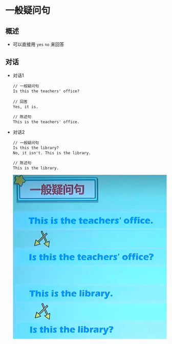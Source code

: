 # 一般疑问句

## 概述

+ 可以直接用 `yes` `no` 来回答

## 对话

+ 对话1

  ```text
  // 一般疑问句
  Is this the teachers' office?

  // 回答
  Yes, it is.
  ```

  ```text
  // 陈述句
  This is the teachers' office.
  ```

+ 对话2

  ```text
  // 一般疑问句
  Is this the library?
  No, it isn't. This is the library.
  ```

  ```text
  // 陈述句
  This is the library.
  ```

  ![一般疑问句](./images/一般疑问句.png)
